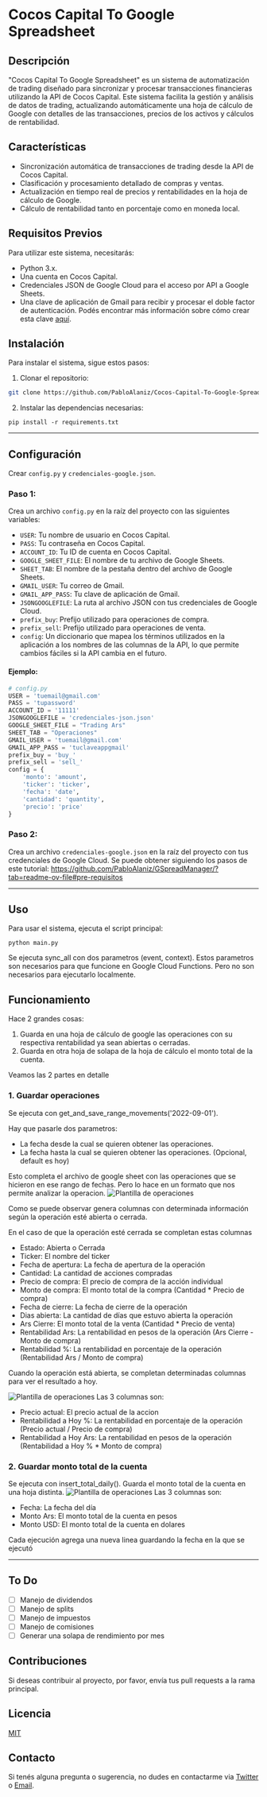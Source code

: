 # Cocos Capital To Google Spreadsheet

## Descripción
"Cocos Capital To Google Spreadsheet" es un sistema de automatización de trading diseñado para sincronizar y procesar transacciones financieras utilizando la API de Cocos Capital. Este sistema facilita la gestión y análisis de datos de trading, actualizando automáticamente una hoja de cálculo de Google con detalles de las transacciones, precios de los activos y cálculos de rentabilidad.

## Características
- Sincronización automática de transacciones de trading desde la API de Cocos Capital.
- Clasificación y procesamiento detallado de compras y ventas.
- Actualización en tiempo real de precios y rentabilidades en la hoja de cálculo de Google.
- Cálculo de rentabilidad tanto en porcentaje como en moneda local.

## Requisitos Previos
Para utilizar este sistema, necesitarás:
- Python 3.x.
- Una cuenta en Cocos Capital.
- Credenciales JSON de Google Cloud para el acceso por API a Google Sheets.
- Una clave de aplicación de Gmail para recibir y procesar el doble factor de autenticación. Podés encontrar más información sobre cómo crear esta clave [aquí](https://support.google.com/accounts/answer/185833?hl=en).

## Instalación
Para instalar el sistema, sigue estos pasos:
1. Clonar el repositorio:
```bash
git clone https://github.com/PabloAlaniz/Cocos-Capital-To-Google-Spreadsheet.git
```

2. Instalar las dependencias necesarias:
```
pip install -r requirements.txt
```
---
## Configuración
Crear `config.py` y `credenciales-google.json`.

### Paso 1:
Crea un archivo `config.py` en la raíz del proyecto con las siguientes variables:

- `USER`: Tu nombre de usuario en Cocos Capital.
- `PASS`: Tu contraseña en Cocos Capital.
- `ACCOUNT_ID`: Tu ID de cuenta en Cocos Capital.
- `GOOGLE_SHEET_FILE`: El nombre de tu archivo de Google Sheets.
- `SHEET_TAB`: El nombre de la pestaña dentro del archivo de Google Sheets.
- `GMAIL_USER`: Tu correo de Gmail.
- `GMAIL_APP_PASS`: Tu clave de aplicación de Gmail.
- `JSONGOOGLEFILE`: La ruta al archivo JSON con tus credenciales de Google Cloud.
- `prefix_buy`: Prefijo utilizado para operaciones de compra.
- `prefix_sell`: Prefijo utilizado para operaciones de venta.
- `config`: Un diccionario que mapea los términos utilizados en la aplicación a los nombres de las columnas de la API, lo que permite cambios fáciles si la API cambia en el futuro.

#### Ejemplo:

```python
# config.py
USER = 'tuemail@gmail.com'
PASS = 'tupassword'
ACCOUNT_ID = '11111'
JSONGOOGLEFILE = 'credenciales-json.json'
GOOGLE_SHEET_FILE = "Trading Ars"
SHEET_TAB = "Operaciones"
GMAIL_USER = 'tuemail@gmail.com'
GMAIL_APP_PASS = 'tuclaveappgmail'
prefix_buy = 'buy_'
prefix_sell = 'sell_'
config = {
    'monto': 'amount',
    'ticker': 'ticker',
    'fecha': 'date',
    'cantidad': 'quantity',
    'precio': 'price'
}
```
### Paso 2:
Crea un archivo `credenciales-google.json` en la raíz del proyecto con tus credenciales de Google Cloud.
Se puede obtener siguiendo los pasos de este tutorial: https://github.com/PabloAlaniz/GSpreadManager/?tab=readme-ov-file#pre-requisitos

---
## Uso
Para usar el sistema, ejecuta el script principal:

```
python main.py
```

Se ejecuta sync_all con dos parametros (event, context). Estos parametros son necesarios para que funcione en Google Cloud Functions. Pero no son necesarios para ejecutarlo localmente.

## Funcionamiento
Hace 2 grandes cosas:
1. Guarda en una hoja de cálculo de google las operaciones con su respectiva rentabilidad ya sean abiertas o cerradas.
2. Guarda en otra hoja de solapa de la hoja de cálculo el monto total de la cuenta.

Veamos las 2 partes en detalle

### 1. Guardar operaciones
Se ejecuta con get_and_save_range_movements('2022-09-01'). 

Hay que pasarle dos parametros:
- La fecha desde la cual se quieren obtener las operaciones.
- La fecha hasta la cual se quieren obtener las operaciones. (Opcional, default es hoy)   

Esto completa el archivo de google sheet con las operaciones que se hicieron en ese rango de fechas. Pero lo hace en un formato que nos permite analizar la operacion.
![Plantilla de operaciones](docs/example1.png)

Como se puede observar genera columnas con determinada información según la operación esté abierta o cerrada. 

En el caso de que la operación esté cerrada se completan estas columnas
- Estado: Abierta o Cerrada
- Ticker: El nombre del ticker
- Fecha de apertura: La fecha de apertura de la operación
- Cantidad: La cantidad de acciones compradas
- Precio de compra: El precio de compra de la acción individual
- Monto de compra: El monto total de la compra (Cantidad * Precio de compra)
- Fecha de cierre: La fecha de cierre de la operación
- Dias abierta: La cantidad de días que estuvo abierta la operación
- Ars Cierre: El monto total de la venta (Cantidad * Precio de venta)
- Rentabilidad Ars: La rentabilidad en pesos de la operación (Ars Cierre - Monto de compra)
- Rentabilidad %: La rentabilidad en porcentaje de la operación (Rentabilidad Ars / Monto de compra)

Cuando la operación está abierta, se completan determinadas columnas para ver el resultado a hoy.

![Plantilla de operaciones](docs/example2.png)
Las 3 columnas son:
- Precio actual: El precio actual de la accion
- Rentabilidad a Hoy %: La rentabilidad en porcentaje de la operación (Precio actual / Precio de compra)
- Rentabilidad a Hoy Ars: La rentabilidad en pesos de la operación (Rentabilidad a Hoy % * Monto de compra)

### 2. Guardar monto total de la cuenta
Se ejecuta con insert_total_daily().
Guarda el monto total de la cuenta en una hoja distinta.
![Plantilla de operaciones](docs/example3.png)
Las 3 columnas son:
- Fecha: La fecha del día
- Monto Ars: El monto total de la cuenta en pesos
- Monto USD: El monto total de la cuenta en dolares

Cada ejecución agrega una nueva linea guardando la fecha en la que se ejecutó

---

## To Do
- [ ] Manejo de dividendos
- [ ] Manejo de splits
- [ ] Manejo de impuestos
- [ ] Manejo de comisiones
- [ ] Generar una solapa de rendimiento por mes

## Contribuciones
Si deseas contribuir al proyecto, por favor, envía tus pull requests a la rama principal.

## Licencia
[MIT](https://choosealicense.com/licenses/mit/)

## Contacto
Si tenés alguna pregunta o sugerencia, no dudes en contactarme via [Twitter](http://www.twitter.com/PabloAlaniz) o [Email](mailto:pablo@culturainteractiva.com).
